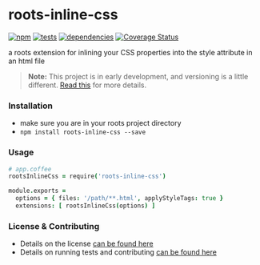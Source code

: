# roots-inline-css

[![npm](https://badge.fury.io/js/roots-inline-css.svg?style=flat)](http://badge.fury.io/js/roots-inline-css) [![tests](https://badge.fury.io/travis/carrot/roots-inline-css/master.svg?style=flat)](https://travis-ci.org/carrot/roots-inline-css) [![dependencies](https://badge.fury.io/gemnasium/carrot/roots-inline-css.svg?style=flat)](https://gemnasium.com/carrot/roots-inline-css) [![Coverage Status](https://img.shields.io/coveralls/carrot/roots-inline-css.svg?style=flat)](https://coveralls.io/r/carrot/roots-inline-css?branch=master)

a roots extension for inlining your CSS properties into the style attribute in an html file

> **Note:** This project is in early development, and versioning is a little different. [Read this](http://markup.im/#q4_cRZ1Q) for more details.

### Installation

- make sure you are in your roots project directory
- `npm install roots-inline-css --save`

### Usage

  ```coffee
  # app.coffee
  rootsInlineCss = require('roots-inline-css')

  module.exports =
    options = { files: '/path/**.html', applyStyleTags: true }
    extensions: [ rootsInlineCss(options) ]
  ```

### License & Contributing

- Details on the license [can be found here](LICENSE.md)
- Details on running tests and contributing [can be found here](contributing.md)
